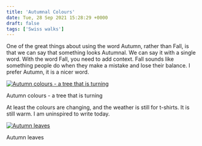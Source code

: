 ```yaml
---
title: 'Autumnal Colours'
date: Tue, 28 Sep 2021 15:28:29 +0000
draft: false
tags: ['Swiss walks']
---
```


One of the great things about using the word Autumn, rather than Fall, is that we can say that something looks Autumnal. We can say it with a single word. With the word Fall, you need to add context. Fall sounds like something people do when they make a mistake and lose their balance. I prefer Autumn, it is a nicer word.

[![Autumn colours - a tree that is turning](https://www.main-vision.com/richard/blog/wp-content/uploads/2021/09/img_8966-768x1024.jpg)](https://www.main-vision.com/richard/blog/wp-content/uploads/2021/09/img_8966-scaled.jpg)

Autumn colours - a tree that is turning

At least the colours are changing, and the weather is still for t-shirts. It is still warm. I am uninspired to write today.

[![Autumn leaves](https://www.main-vision.com/richard/blog/wp-content/uploads/2021/09/img_8977-1024x768.jpg)](https://www.main-vision.com/richard/blog/wp-content/uploads/2021/09/img_8977-scaled.jpg)

Autumn leaves
